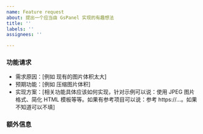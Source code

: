 ```yaml
---
name: Feature request
about: 提出一个应当由 GsPanel 实现的有趣想法
title: ''
labels: ''
assignees: ''

---
```


<!--
提交前请确保 issue #14 和已关闭的 issue 中均没有请求相同功能的！

标题应当为言简意赅的陈述句，至少概括功能最主要的部分。
正文按照下面模板填写，记得删掉 []。
填写完毕点击 Preview 预览确认。
被这种尖括号包裹的说明提交后不会显示，你也可以删除。
-->


### 功能请求
<!-- 为什么需要这个功能？这个功能具体应该实现什么？ -->

 - 需求原因：[例如 现有的图片体积太大]
 - 预期功能：[例如 压缩图片体积]
 - 实现方案：[相关功能具体应该如何实现，针对示例可以说：使用 JPEG 图片格式、简化 HTML 模板等等。如果有参考项目可以说：参考 https://...。如果不知道可以不填]


### 额外信息
<!-- 任何对实现此功能也许有帮助的内容，如截图、链接等 -->
<!-- 大段内容推荐格式：

<details><summary><i>[内容标题]</i></summary></br>

[内容]

</details>

-->
